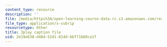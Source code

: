 ```yaml
---
content_type: resource
description: ''
file: /media/https%3A/open-learning-course-data-rc.s3.amazonaws.com/res-6-012-introduction-to-probability-spring-2018/2e19e638d48d52d1814dbbf71b60ca1f_Yh5bR7X3ch8.vtt
file_type: application/x-subrip
resourcetype: Other
title: 3play caption file
uid: 2e19e638-d48d-52d1-814d-bbf71b60ca1f
---
```

